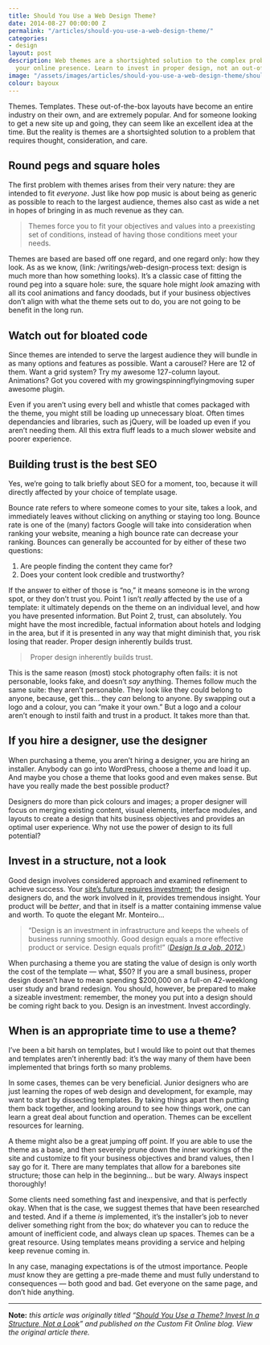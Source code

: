 ```yaml
---
title: Should You Use a Web Design Theme?
date: 2014-08-27 00:00:00 Z
permalink: "/articles/should-you-use-a-web-design-theme/"
categories:
- design
layout: post
description: Web themes are a shortsighted solution to the complex problem that is
  your online presence. Learn to invest in proper design, not an out-of-the box fix.
image: "/assets/images/articles/should-you-use-a-web-design-theme/should-you-use-a-web-design-theme.png"
colour: bayoux
---
```


Themes. Templates. These out-of-the-box layouts have become an entire industry on their own, and are extremely popular. And for someone looking to get a new site up and going, they can seem like an excellent idea at the time. But the reality is themes are a shortsighted solution to a problem that requires thought, consideration, and care.

## Round pegs and square holes

The first problem with themes arises from their very nature: they are intended to fit *everyone*. Just like how pop music is about being as generic as possible to reach to the largest audience, themes also cast as wide a net in hopes of bringing in as much revenue as they can.

>Themes force you to fit your objectives and values into a preexisting set of conditions, instead of having those conditions meet your needs.

Themes are based are based off one regard, and one regard only: how they look. As as we know, (link: /writings/web-design-process text: design is much more than how something looks). It’s a classic case of fitting the round peg into a square hole: sure, the square hole might *look* amazing with all its cool animations and fancy doodads, but if your business objectives don’t align with what the theme sets out to do, you are not going to be benefit in the long run.

## Watch out for bloated code

Since themes are intended to serve the largest audience they will bundle in as many options and features as possible. Want a carousel? Here are 12 of them. Want a grid system? Try my awesome 127-column layout. Animations? Got you covered with my growingspinningflyingmoving super awesome plugin.

Even if you aren’t using every bell and whistle that comes packaged with the theme, you might still be loading up unnecessary bloat. Often times dependancies and libraries, such as jQuery, will be loaded up even if you aren’t needing them. All this extra fluff leads to a much slower website and poorer experience.

## Building trust is the best SEO

Yes, we’re going to talk briefly about SEO for a moment, too, because it will directly affected by your choice of template usage.

Bounce rate refers to where someone comes to your site, takes a look, and immediately leaves without clicking on anything or staying too long. Bounce rate is one of the (many) factors Google will take into consideration when ranking your website, meaning a high bounce rate can decrease your ranking. Bounces can generally be accounted for by either of these two questions:

1. Are people finding the content they came for?
2. Does your content look credible and trustworthy?

If the answer to either of those is “no,” it means someone is in the wrong spot, or they don’t trust you. Point 1 isn’t *really* affected by the use of a template: it ultimately depends on the theme on an individual level, and how you have presented information. But Point 2, trust, can absolutely. You might have the most incredible, factual information about hotels and lodging in the area, but if it is presented in any way that might diminish that, you risk losing that reader. Proper design inherently builds trust.

> Proper design inherently builds trust.

This is the same reason (most) stock photography often fails: it is not personable, looks fake, and doesn’t *say* anything. Themes follow much the same suite: they aren’t personable. They look like they could belong to anyone, because, get this… they *can* belong to anyone. By swapping out a logo and a colour, you can “make it your own.” But a logo and a colour aren’t enough to instil faith and trust in a product. It takes more than that.

## If you hire a designer, use the designer

When purchasing a theme, you aren’t hiring a designer, you are hiring an installer. Anybody can go into WordPress, choose a theme and load it up. And maybe you chose a theme that looks good and even makes sense. But have you really made the best possible product?

Designers do more than pick colours and images; a proper designer will focus on merging existing content, visual elements, interface modules, and layouts to create a design that hits business objectives and provides an optimal user experience. Why not use the power of design to its full potential?

## Invest in a structure, not a look

Good design involves considered approach and examined refinement to achieve success. Your [site’s future requires investment](/articles/invest-in-ux-design/); the design designers do, and the work involved in it, provides tremendous insight. Your product will be *better*, and that in itself is a matter containing immense value and worth. To quote the elegant Mr. Monteiro…

>“Design is an investment in infrastructure and keeps the wheels of business running smoothly. Good design equals a more effective product or service. Design equals profit!”
(*[Design Is a Job, 2012.](http://www.abookapart.com/products/design-is-a-job)*)

When purchasing a theme you are stating the value of design is only worth the cost of the template — what, $50? If you are a small business, proper design doesn’t have to mean spending $200,000 on a full-on 42-weeklong user study and brand redesign. You should, however, be prepared to make a sizeable investment: remember, the money you put into a design should be coming right back to you. Design is an investment. Invest accordingly.

## When is an appropriate time to use a theme?

I’ve been a bit harsh on templates, but I would like to point out that themes and templates aren’t inherently bad: it’s the way many of them have been implemented that brings forth so many problems.

In some cases, themes can be very beneficial. Junior designers who are just learning the ropes of web design and development, for example, may want to start by dissecting templates. By taking things apart then putting them back together, and looking around to see how things work, one can learn a great deal about function and operation. Themes can be excellent resources for learning.

A theme might also be a great jumping off point. If you are able to use the theme as a base, and then severely prune down the inner workings of the site and customize to fit your business objectives and brand values, then I say go for it. There are many templates that allow for a barebones site structure; those can help in the beginning… but be wary. Always inspect thoroughly!

Some clients need something fast and inexpensive, and that is perfectly okay. When that is the case, we suggest themes that have been researched and tested. And if a theme *is* implemented, it’s the installer’s job to never deliver something right from the box; do whatever you can to reduce the amount of inefficient code, and always clean up spaces. Themes can be a great resource. Using templates means providing a service and helping keep revenue coming in.

In any case, managing expectations is of the utmost importance. People *must* know they are getting a pre-made theme and must fully understand to consequences — both good and bad. Get everyone on the same page, and don’t hide anything.

***

**Note:** *this article was originally titled “[Should You Use a Theme? Invest In a Structure, Not a Look](http://customfitonline.com/news/2014/8/27/invest-in-a-structure-not-a-look/)” and published on the Custom Fit Online blog. View the original article there.*
